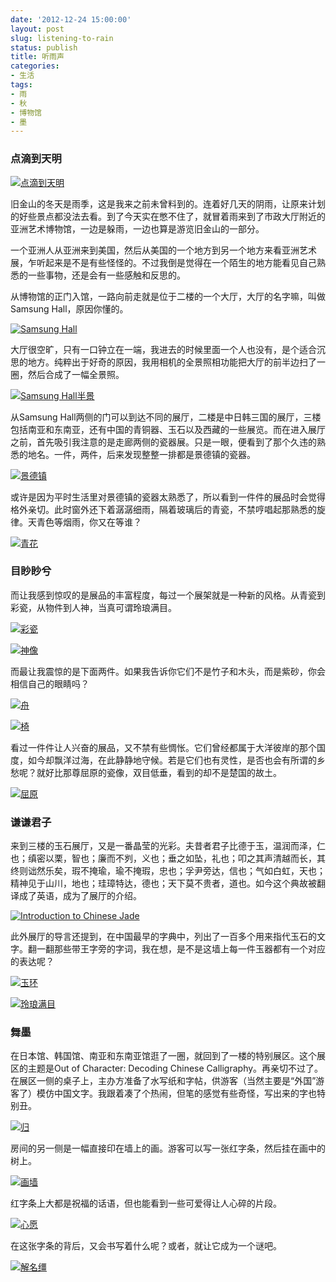 ```yaml
---
date: '2012-12-24 15:00:00'
layout: post
slug: listening-to-rain
status: publish
title: 听雨声
categories:
- 生活
tags:
- 雨
- 秋
- 博物馆
- 墨
---
```


### 点滴到天明

[![点滴到天明](http://i.imgur.com/gqnvX.jpg)](http://i.imgur.com/gqnvX.jpg)

旧金山的冬天是雨季，这是我来之前未曾料到的。连着好几天的阴雨，让原来计划的好些景点都没法去看。到了今天实在憋不住了，就冒着雨来到了市政大厅附近的亚洲艺术博物馆，一边是躲雨，一边也算是游览旧金山的一部分。

一个亚洲人从亚洲来到美国，然后从美国的一个地方到另一个地方来看亚洲艺术展，乍听起来是不是有些怪怪的。不过我倒是觉得在一个陌生的地方能看见自己熟悉的一些事物，还是会有一些感触和反思的。

从博物馆的正门入馆，一路向前走就是位于二楼的一个大厅，大厅的名字嘛，叫做Samsung Hall，原因你懂的。

[![Samsung Hall](http://i.imgur.com/6I5h7.jpg)](http://i.imgur.com/6I5h7.jpg)

大厅很空旷，只有一口钟立在一端，我进去的时候里面一个人也没有，是个适合沉思的地方。纯粹出于好奇的原因，我用相机的全景照相功能把大厅的前半边扫了一圈，然后合成了一幅全景照。

[![Samsung Hall半景](http://i.imgur.com/NmjXn.jpg)](http://i.imgur.com/NmjXn.jpg)

从Samsung Hall两侧的门可以到达不同的展厅，二楼是中日韩三国的展厅，三楼包括南亚和东南亚，还有中国的青铜器、玉石以及西藏的一些展览。而在进入展厅之前，首先吸引我注意的是走廊两侧的瓷器展。只是一眼，便看到了那个久违的熟悉的地名。一件，两件，后来发现整整一排都是景德镇的瓷器。

[![景德镇](http://i.imgur.com/89QpM.jpg)](http://i.imgur.com/89QpM.jpg)

或许是因为平时生活里对景德镇的瓷器太熟悉了，所以看到一件件的展品时会觉得格外亲切。此时窗外还下着潺潺细雨，隔着玻璃后的青瓷，不禁哼唱起那熟悉的旋律。天青色等烟雨，你又在等谁？

[![青花](http://i.imgur.com/wxRqF.jpg)](http://i.imgur.com/wxRqF.jpg)

### 目眇眇兮

而让我感到惊叹的是展品的丰富程度，每过一个展架就是一种新的风格。从青瓷到彩瓷，从物件到人神，当真可谓玲琅满目。

[![彩瓷](http://i.imgur.com/nB5Xk.jpg)](http://i.imgur.com/nB5Xk.jpg)

[![神像](http://i.imgur.com/RDz2E.jpg)](http://i.imgur.com/RDz2E.jpg)

而最让我震惊的是下面两件。如果我告诉你它们不是竹子和木头，而是紫砂，你会相信自己的眼睛吗？

[![舟](http://i.imgur.com/y7Z7S.jpg)](http://i.imgur.com/y7Z7S.jpg)

[![椅](http://i.imgur.com/vz8MJ.jpg)](http://i.imgur.com/vz8MJ.jpg)

看过一件件让人兴奋的展品，又不禁有些惆怅。它们曾经都属于大洋彼岸的那个国度，如今却飘洋过海，在此静静地守候。若是它们也有灵性，是否也会有所谓的乡愁呢？就好比那尊屈原的瓷像，双目低垂，看到的却不是楚国的故土。

[![屈原](http://i.imgur.com/CJTrV.jpg)](http://i.imgur.com/CJTrV.jpg)

### 谦谦君子
来到三楼的玉石展厅，又是一番晶莹的光彩。夫昔者君子比德于玉，温润而泽，仁也；缜密以栗，智也；廉而不刿，义也；垂之如坠，礼也；叩之其声清越而长，其终则诎然乐矣，瑕不掩瑜，瑜不掩瑕，忠也；孚尹旁达，信也；气如白虹，天也；精神见于山川，地也；珪璋特达，德也；天下莫不贵者，道也。如今这个典故被翻译成了英语，成为了展厅的介绍。

[![Introduction to Chinese Jade](http://i.imgur.com/r6rMm.jpg)](http://i.imgur.com/r6rMm.jpg)

此外展厅的导言还提到，在中国最早的字典中，列出了一百多个用来指代玉石的文字。翻一翻那些带王字旁的字词，我在想，是不是这墙上每一件玉器都有一个对应的表达呢？

[![玉环](http://i.imgur.com/f7zig.jpg)](http://i.imgur.com/f7zig.jpg)

[![玲琅满目](http://i.imgur.com/eNNmt.jpg)](http://i.imgur.com/eNNmt.jpg)

### 舞墨
在日本馆、韩国馆、南亚和东南亚馆逛了一圈，就回到了一楼的特别展区。这个展区的主题是Out of Character: Decoding Chinese Calligraphy。再亲切不过了。在展区一侧的桌子上，主办方准备了水写纸和字帖，供游客（当然主要是“外国”游客了）模仿中国文字。我跟着凑了个热闹，但笔的感觉有些奇怪，写出来的字也特别丑。

[![归](http://i.imgur.com/Z7Vp4.jpg)](http://i.imgur.com/Z7Vp4.jpg)

房间的另一侧是一幅直接印在墙上的画。游客可以写一张红字条，然后挂在画中的树上。

[![画墙](http://i.imgur.com/uoVdB.jpg)](http://i.imgur.com/uoVdB.jpg)

红字条上大都是祝福的话语，但也能看到一些可爱得让人心碎的片段。

[![心愿](http://i.imgur.com/A39Ui.jpg)](http://i.imgur.com/A39Ui.jpg)

在这张字条的背后，又会书写着什么呢？或者，就让它成为一个谜吧。

[![解名缰](http://i.imgur.com/XGNHQ.jpg)](http://i.imgur.com/XGNHQ.jpg)

